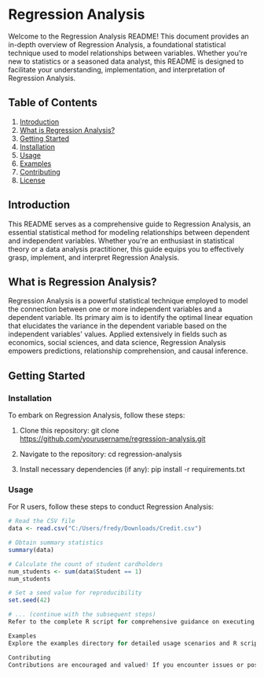 # Regression Analysis

Welcome to the Regression Analysis README! This document provides an in-depth overview of Regression Analysis, a foundational statistical technique used to model relationships between variables. Whether you're new to statistics or a seasoned data analyst, this README is designed to facilitate your understanding, implementation, and interpretation of Regression Analysis.

## Table of Contents

1. [Introduction](#introduction)
2. [What is Regression Analysis?](#what-is-regression-analysis)
3. [Getting Started](#getting-started)
4. [Installation](#installation)
5. [Usage](#usage)
6. [Examples](#examples)
7. [Contributing](#contributing)
8. [License](#license)

## Introduction

This README serves as a comprehensive guide to Regression Analysis, an essential statistical method for modeling relationships between dependent and independent variables. Whether you're an enthusiast in statistical theory or a data analysis practitioner, this guide equips you to effectively grasp, implement, and interpret Regression Analysis.

## What is Regression Analysis?

Regression Analysis is a powerful statistical technique employed to model the connection between one or more independent variables and a dependent variable. Its primary aim is to identify the optimal linear equation that elucidates the variance in the dependent variable based on the independent variables' values. Applied extensively in fields such as economics, social sciences, and data science, Regression Analysis empowers predictions, relationship comprehension, and causal inference.

## Getting Started

### Installation

To embark on Regression Analysis, follow these steps:

1. Clone this repository:
git clone https://github.com/yourusername/regression-analysis.git


2. Navigate to the repository:
cd regression-analysis


3. Install necessary dependencies (if any):
pip install -r requirements.txt


### Usage

For R users, follow these steps to conduct Regression Analysis:

```r
# Read the CSV file
data <- read.csv("C:/Users/fredy/Downloads/Credit.csv")

# Obtain summary statistics
summary(data)

# Calculate the count of student cardholders
num_students <- sum(data$Student == 1)
num_students

# Set a seed value for reproducibility
set.seed(42)

# ... (continue with the subsequent steps)
Refer to the complete R script for comprehensive guidance on executing Regression Analysis with your dataset.

Examples
Explore the examples directory for detailed usage scenarios and R scripts that demonstrate Regression Analysis across various datasets.

Contributing
Contributions are encouraged and valued! If you encounter issues or possess suggestions for improvement, feel free to open an issue or submit a pull request in this repository.
